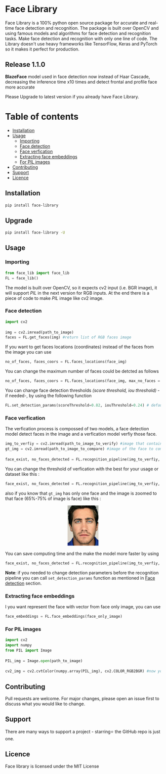 # Face Library
Face Library is a 100% python open source package for accurate and real-time face detection and recognition. The package is built over OpenCV and using famous models and algorithms for face detection and recognition tasks. Make face detection and recognition with only one line of code.
The Library doesn't use heavy frameworks like TensorFlow, Keras and PyTorch so it makes it perfect for production.

## Release 1.1.0
**BlazeFace** model used in face detection now instead of Haar Cascade, decreasing the inference time x10 times and detect frontal and profile face more accurate 

Please Upgrade to latest version if you already have Face Library.

Table of contents
=================
<!--ts-->
   * [Installation](#installation)
   * [Usage](#usage)
      * [Importing](#importing)
      * [Face detection](#face-detection)
      * [Face verfication](#face-verfication)
      * [Extracting face embeddings](#extracting-face-embeddings)
      * [For PIL images](#for-pil-images)
   * [Contributing](#contributing)
   * [Support](#support)
   * [Licence](#licence)
<!--te-->


## Installation
```bash
pip install face-library
```

## Upgrade
```bash
pip install face-library -U
```
## Usage
### Importing
```python
from face_lib import face_lib
FL = face_lib()
```

The model is built over OpenCV, so it expects cv2 input (i.e. BGR image), it will support *PIL* in the next version for RGB inputs. At the end there is a piece of code to make *PIL* image like cv2 image.

### Face detection
```python
import cv2

img = cv2.imread(path_to_image)
faces = FL.get_faces(img) #return list of RGB faces image
```
If you want to get faces locations (coordinates) instead of the faces from the image you can use
```python
no_of_faces, faces_coors = FL.faces_locations(face_img)
```
You can change the maximum number of faces could be detcted as follows
```python
no_of_faces, faces_coors = FL.faces_locations(face_img, max_no_faces = 10) #default number of max_no_faces is 2
```
You can change face detection thresholds *(score threshold, iou threshold)* -if needed-, by using the following function
```python
FL.set_detection_params(scoreThreshold=0.82, iouThreshold=0.24) # default paramters are scoreThreshold=0.7, iouThreshold=0.3
```

### Face verfication
The verfication process is compossed of two models, a face detection model detect faces in the image and a verfication model verfiy those face.

```python
img_to_verfiy = cv2.imread(path_to_image_to_verify) #image that contain face you want verify
gt_img = cv2.imread(path_to_image_to_compare) #image of the face to compare with

face_exist, no_faces_detected = FL.recognition_pipeline(img_to_verfiy, gt_image)
```

You can change the threshold of verfication with the best for your usage or dataset like this :
```python
face_exist, no_faces_detected = FL.recognition_pipeline(img_to_verfiy, gt_image, threshold = 1.1) #default number is 0.92
```
also if you know that `gt_img` has only one face and the image is zoomed to that face (65%-75% of image is face) like this :
<p align="center">
<img src="https://raw.githubusercontent.com/a-akram-98/face_lib/master/example%20img/jake.jpg" width="100"> 
</p>

You can save computing time and the make the model more faster by using

```python
face_exist, no_faces_detected = FL.recognition_pipeline(img_to_verfiy, gt_image, only_face_gt = True)
```
**Note**: if you needed to change detection parameters before the recognition pipeline you can call `set_detection_params` function as mentioned in [Face detection](#face-detection) section.
### Extracting face embeddings

I you want represent the face with vector from face only image, you can use
```python
face_embeddings = FL.face_embeddings(face_only_image)
```

### For PIL images
```python
import cv2
import numpy
from PIL import Image

PIL_img = Image.open(path_to_image)

cv2_img = cv2.cvtColor(numpy.array(PIL_img), cv2.COLOR_RGB2BGR) #now you can use this to be input for face_lib functions
```
## Contributing
Pull requests are welcome. For major changes, please open an issue first to discuss what you would like to change.

## Support

There are many ways to support a project - starring⭐️ the GitHub repo is just one.

## Licence

Face library is licensed under the MIT License



